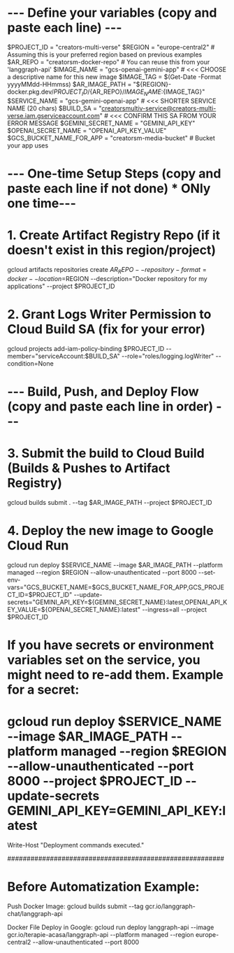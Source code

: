 # --- Define your variables (copy and paste each line) ---
$PROJECT_ID = "creators-multi-verse"
$REGION = "europe-central2"         # Assuming this is your preferred region based on previous examples
$AR_REPO = "creatorsm-docker-repo"         # You can reuse this from your 'langgraph-api'
$IMAGE_NAME = "gcs-openai-gemini-app" # <<< CHOOSE a descriptive name for this new image
$IMAGE_TAG = $(Get-Date -Format yyyyMMdd-HHmmss)
$AR_IMAGE_PATH = "${REGION}-docker.pkg.dev/${PROJECT_ID}/${AR_REPO}/${IMAGE_NAME}:${IMAGE_TAG}"
$SERVICE_NAME = "gcs-gemini-openai-app" # <<< SHORTER SERVICE NAME (20 chars)
$BUILD_SA = "creatorsmultiv-service@creators-multi-verse.iam.gserviceaccount.com" # <<< CONFIRM THIS SA FROM YOUR ERROR MESSAGE
$GEMINI_SECRET_NAME = "GEMINI_API_KEY"
$OPENAI_SECRET_NAME = "OPENAI_API_KEY_VALUE"
$GCS_BUCKET_NAME_FOR_APP = "creatorsm-media-bucket" # Bucket your app uses

# --- One-time Setup Steps (copy and paste each line if not done) * ONly one time---
# 1. Create Artifact Registry Repo (if it doesn't exist in this region/project)
gcloud artifacts repositories create $AR_REPO --repository-format=docker --location=$REGION --description="Docker repository for my applications" --project $PROJECT_ID
# 2. Grant Logs Writer Permission to Cloud Build SA (fix for your error)
gcloud projects add-iam-policy-binding $PROJECT_ID --member="serviceAccount:$BUILD_SA" --role="roles/logging.logWriter" --condition=None


    



# --- Build, Push, and Deploy Flow (copy and paste each line in order) ---
# 3. Submit the build to Cloud Build (Builds & Pushes to Artifact Registry)
gcloud builds submit . --tag $AR_IMAGE_PATH --project $PROJECT_ID

# 4. Deploy the new image to Google Cloud Run
gcloud run deploy $SERVICE_NAME --image $AR_IMAGE_PATH --platform managed --region $REGION --allow-unauthenticated --port 8000 --set-env-vars="GCS_BUCKET_NAME=$GCS_BUCKET_NAME_FOR_APP,GCS_PROJECT_ID=$PROJECT_ID" --update-secrets="GEMINI_API_KEY=${GEMINI_SECRET_NAME}:latest,OPENAI_API_KEY_VALUE=${OPENAI_SECRET_NAME}:latest" --ingress=all --project $PROJECT_ID 


# If you have secrets or environment variables set on the service, you might need to re-add them. Example for a secret:
# gcloud run deploy $SERVICE_NAME --image $AR_IMAGE_PATH --platform managed --region $REGION --allow-unauthenticated --port 8000 --project $PROJECT_ID --update-secrets GEMINI_API_KEY=GEMINI_API_KEY:latest

Write-Host "Deployment commands executed."























########################################################
# Before Automatization Example:
Push Docker Image:
gcloud builds submit --tag gcr.io/langgraph-chat/langgraph-api

Docker File Deploy in Google:
gcloud run deploy langgraph-api --image gcr.io/terapie-acasa/langgraph-api --platform managed --region europe-central2 --allow-unauthenticated --port 8000
